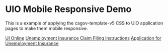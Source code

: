 # UIO Mobile Responsive Demo

This is a example of applying the cagov-template-v5 CSS to UIO application
pages to make them mobile responsive.

[UI Online](https://idealisms.github.io/uio-mobile/UI%20Online.html)
[Unemployment Insurance Claim Filing Instructions](https://idealisms.github.io/uio-mobile/Unemployment%20Insurance%20Claim%20Filing%20Instructions.html)
[Application for Unemployment Insurance](https://idealisms.github.io/uio-mobile/Application%20for%20Unemployment%20Insurance.html)
